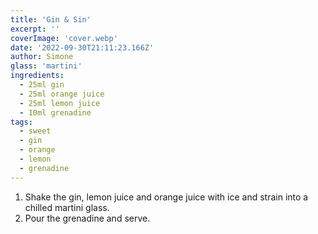 ```yaml
---
title: 'Gin & Sin'
excerpt: ''
coverImage: 'cover.webp'
date: '2022-09-30T21:11:23.166Z'
author: Simone
glass: 'martini'
ingredients:
  - 25ml gin
  - 25ml orange juice
  - 25ml lemon juice
  - 10ml grenadine
tags:
  - sweet
  - gin
  - orange
  - lemon
  - grenadine
---
```


1. Shake the gin, lemon juice and orange juice with ice and strain into a chilled martini glass.
1. Pour the grenadine and serve.

